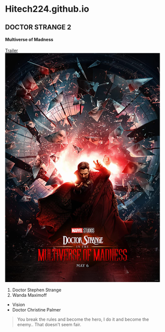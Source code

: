 # Hitech224.github.io
## DOCTOR STRANGE 2
#### Multiverse of Madness
[Trailer](https://www.youtube.com/watch?v=aWzlQ2N6qqg)<br>
[<img src="doc.jpg">](https://www.youtube.com/watch?v=aWzlQ2N6qqg)
1. Doctor Stephen Strange
2. Wanda Maximoff
* Vision
* Doctor Christine Palmer
> You break the rules and become the hero, I do it and become the enemy.. That doesn't seem fair.
